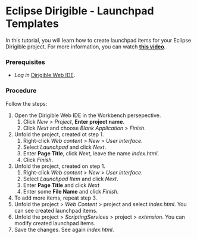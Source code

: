 # Eclipse Dirigible - Launchpad Templates

In this tutorial, you will learn how to create launchpad items for your Eclipse Dirigible project. For more information, you can watch [**this video**](https://www.youtube.com/watch?v=r---r5cUkEw&list=PLNKd01MEkVeJYLtQ2S4HZyDQ1turGCZwr&index=3).

### Prerequisites
* *Log in* [Dirigible Web IDE](http://dirigible.eclipse.org/).

### Procedure
Follow the steps:
1. Open the Dirigible Web IDE in the Workbench persepective. 
	1. Click *New* > *Project*, **Enter project name**. 
	2. Click *Next* and choose *Blank Application* > *Finish*.
2. Unfold the project, created ot step 1.
	1. Right-click *Web content* > *New* > *User interface*. 
	2. Select *Launchpad* and click *Next*. 
	3. Enter **Page Title**, click *Next*, leave the name *index.html*.
	4. Click *Finish*.
3. Unfold the project, created on step 1. 
	1. Right-click *Web content* > *New* > *User interface*. 
	2. Select *Launchpad Item* and click *Next*. 
	3. Enter **Page Title** and click *Next*
	4. Enter some **File Name** and click *Finish*.
4. To add more items, repeat step 3.
5. Unfold the project > *Web Content* > project and select *index.html*. You can see created launchpad items.
6. Unfold the project > *ScriptingServices* > project > *extension*. You can modify created launchpad items.
7. Save the changes. See again *index.html*.
